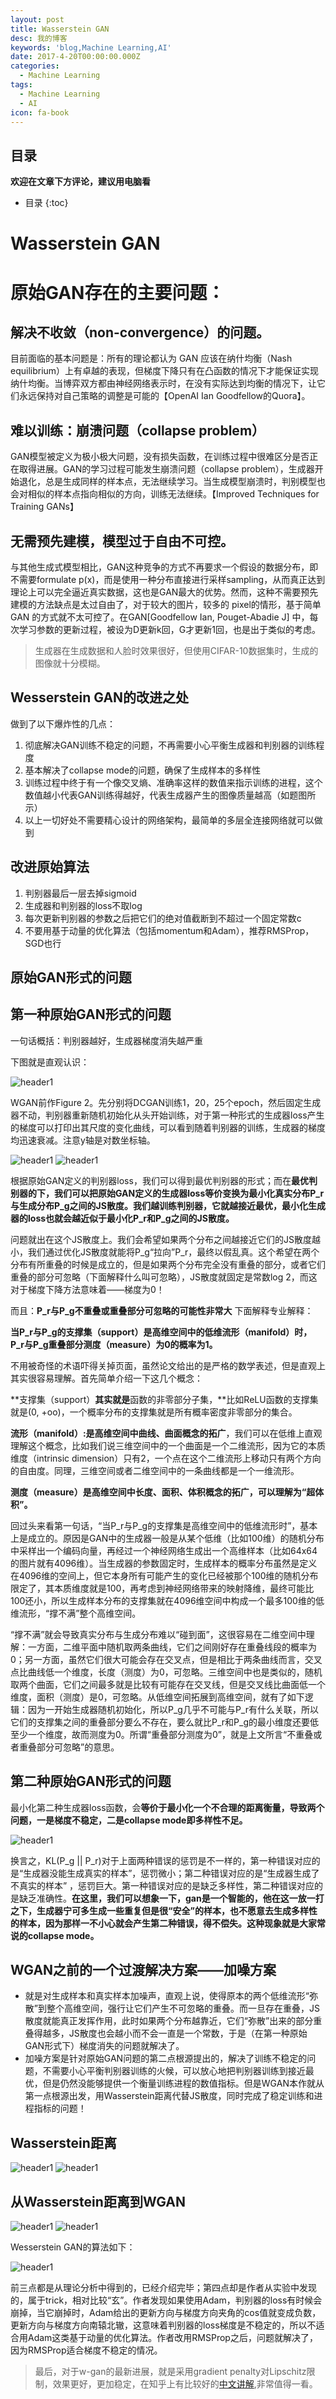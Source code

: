 ```yaml
---
layout: post
title: Wasserstein GAN
desc: 我的博客
keywords: 'blog,Machine Learning,AI'
date: 2017-4-20T00:00:00.000Z
categories:
  - Machine Learning
tags:
  - Machine Learning
  - AI
icon: fa-book
---
```



## 目录
**欢迎在文章下方评论，建议用电脑看**

* 目录
{:toc}

# Wasserstein GAN


# 原始GAN存在的主要问题：

## 解决不收敛（non-convergence）的问题。

目前面临的基本问题是：所有的理论都认为 GAN 应该在纳什均衡（Nash equilibrium）上有卓越的表现，但梯度下降只有在凸函数的情况下才能保证实现纳什均衡。当博弈双方都由神经网络表示时，在没有实际达到均衡的情况下，让它们永远保持对自己策略的调整是可能的【OpenAI Ian Goodfellow的Quora】。

## 难以训练：崩溃问题（collapse problem）

GAN模型被定义为极小极大问题，没有损失函数，在训练过程中很难区分是否正在取得进展。GAN的学习过程可能发生崩溃问题（collapse problem），生成器开始退化，总是生成同样的样本点，无法继续学习。当生成模型崩溃时，判别模型也会对相似的样本点指向相似的方向，训练无法继续。【Improved Techniques for Training GANs】

## 无需预先建模，模型过于自由不可控。

与其他生成式模型相比，GAN这种竞争的方式不再要求一个假设的数据分布，即不需要formulate p(x)，而是使用一种分布直接进行采样sampling，从而真正达到理论上可以完全逼近真实数据，这也是GAN最大的优势。然而，这种不需要预先建模的方法缺点是太过自由了，对于较大的图片，较多的 pixel的情形，基于简单 GAN 的方式就不太可控了。在GAN[Goodfellow Ian, Pouget-Abadie J] 中，每次学习参数的更新过程，被设为D更新k回，G才更新1回，也是出于类似的考虑。

>生成器在生成数据和人脸时效果很好，但使用CIFAR-10数据集时，生成的图像就十分模糊。


## Wesserstein GAN的改进之处

做到了以下爆炸性的几点：
 1. 彻底解决GAN训练不稳定的问题，不再需要小心平衡生成器和判别器的训练程度
 2. 基本解决了collapse mode的问题，确保了生成样本的多样性
 3. 训练过程中终于有一个像交叉熵、准确率这样的数值来指示训练的进程，这个数值越小代表GAN训练得越好，代表生成器产生的图像质量越高（如题图所示）
 3. 以上一切好处不需要精心设计的网络架构，最简单的多层全连接网络就可以做到

## 改进原始算法

1. 判别器最后一层去掉sigmoid
2. 生成器和判别器的loss不取log
3. 每次更新判别器的参数之后把它们的绝对值截断到不超过一个固定常数c
4. 不要用基于动量的优化算法（包括momentum和Adam），推荐RMSProp，SGD也行


## 原始GAN形式的问题

## 第一种原始GAN形式的问题

一句话概括：判别器越好，生成器梯度消失越严重

下图就是直观认识：


<img src="{{ site.img_path }}/Machine Learning/Wesserstein_gan.png" alt="header1" style="height:auto!important;width:auto%;max-width:1020px;"/>

WGAN前作Figure 2。先分别将DCGAN训练1，20，25个epoch，然后固定生成器不动，判别器重新随机初始化从头开始训练，对于第一种形式的生成器loss产生的梯度可以打印出其尺度的变化曲线，可以看到随着判别器的训练，生成器的梯度均迅速衰减。注意y轴是对数坐标轴。


<img src="{{ site.img_path }}/Machine Learning/26Wasserstein_GAN.png" alt="header1" style="height:auto!important;width:auto%;max-width:1020px;"/>

<img src="{{ site.img_path }}/Machine Learning/26Wasserstein_GAN1.png" alt="header1" style="height:auto!important;width:auto%;max-width:1020px;"/>



根据原始GAN定义的判别器loss，我们可以得到最优判别器的形式；而在**最优判别器的下，我们可以把原始GAN定义的生成器loss等价变换为最小化真实分布P_r与生成分布P_g之间的JS散度。我们越训练判别器，它就越接近最优，最小化生成器的loss也就会越近似于最小化P_r和P_g之间的JS散度。**

问题就出在这个JS散度上。我们会希望如果两个分布之间越接近它们的JS散度越小，我们通过优化JS散度就能将P_g“拉向”P_r，最终以假乱真。这个希望在两个分布有所重叠的时候是成立的，但是如果两个分布完全没有重叠的部分，或者它们重叠的部分可忽略（下面解释什么叫可忽略），JS散度就固定是常数log 2，而这对于梯度下降方法意味着——梯度为0！

而且：**P_r与P_g不重叠或重叠部分可忽略的可能性非常大** 下面解释专业解释：

**当P_r与P_g的支撑集（support）是高维空间中的低维流形（manifold）时，P_r与P_g重叠部分测度（measure）为0的概率为1。**

不用被奇怪的术语吓得关掉页面，虽然论文给出的是严格的数学表述，但是直观上其实很容易理解。首先简单介绍一下这几个概念：

**支撑集（support）**其实就是**函数的非零部分子集，**比如ReLU函数的支撑集就是(0, +oo)，一个概率分布的支撑集就是所有概率密度非零部分的集合。

**流形（manifold）:是高维空间中曲线、曲面概念的拓广**，我们可以在低维上直观理解这个概念，比如我们说三维空间中的一个曲面是一个二维流形，因为它的本质维度（intrinsic dimension）只有2，一个点在这个二维流形上移动只有两个方向的自由度。同理，三维空间或者二维空间中的一条曲线都是一个一维流形。

**测度（measure）**是高维空间中长度、面积、体积概念的拓广，可以理解为**“超体积”。**

回过头来看第一句话，“当P_r与P_g的支撑集是高维空间中的低维流形时”，基本上是成立的。原因是GAN中的生成器一般是从某个低维（比如100维）的随机分布中采样出一个编码向量，再经过一个神经网络生成出一个高维样本（比如64x64的图片就有4096维）。当生成器的参数固定时，生成样本的概率分布虽然是定义在4096维的空间上，但它本身所有可能产生的变化已经被那个100维的随机分布限定了，其本质维度就是100，再考虑到神经网络带来的映射降维，最终可能比100还小，所以生成样本分布的支撑集就在4096维空间中构成一个最多100维的低维流形，“撑不满”整个高维空间。

“撑不满”就会导致真实分布与生成分布难以“碰到面”，这很容易在二维空间中理解：一方面，二维平面中随机取两条曲线，它们之间刚好存在重叠线段的概率为0；另一方面，虽然它们很大可能会存在交叉点，但是相比于两条曲线而言，交叉点比曲线低一个维度，长度（测度）为0，可忽略。三维空间中也是类似的，随机取两个曲面，它们之间最多就是比较有可能存在交叉线，但是交叉线比曲面低一个维度，面积（测度）是0，可忽略。从低维空间拓展到高维空间，就有了如下逻辑：因为一开始生成器随机初始化，所以P_g几乎不可能与P_r有什么关联，所以它们的支撑集之间的重叠部分要么不存在，要么就比P_r和P_g的最小维度还要低至少一个维度，故而测度为0。所谓“重叠部分测度为0”，就是上文所言“不重叠或者重叠部分可忽略”的意思。



## 第二种原始GAN形式的问题

最小化第二种生成器loss函数，会**等价于最小化一个不合理的距离衡量，导致两个问题，一是梯度不稳定，二是collapse mode即多样性不足。**



<img src="{{ site.img_path }}/Machine Learning/Wesserstein_gan2.png" alt="header1" style="height:auto!important;width:auto%;max-width:1020px;"/>

换言之，KL(P_g || P_r)对于上面两种错误的惩罚是不一样的，第一种错误对应的是“生成器没能生成真实的样本”，惩罚微小；第二种错误对应的是“生成器生成了不真实的样本” ，惩罚巨大。第一种错误对应的是缺乏多样性，第二种错误对应的是缺乏准确性。**在这里，我们可以想象一下，gan是一个智能的，他在这一放一打之下，生成器宁可多生成一些重复但是很“安全”的样本，也不愿意去生成多样性的样本，因为那样一不小心就会产生第二种错误，得不偿失。这种现象就是大家常说的collapse mode。**


## WGAN之前的一个过渡解决方案——加噪方案

* 就是对生成样本和真实样本加噪声，直观上说，使得原本的两个低维流形“弥散”到整个高维空间，强行让它们产生不可忽略的重叠。而一旦存在重叠，JS散度就能真正发挥作用，此时如果两个分布越靠近，它们“弥散”出来的部分重叠得越多，JS散度也会越小而不会一直是一个常数，于是（在第一种原始GAN形式下）梯度消失的问题就解决了。
* 加噪方案是针对原始GAN问题的第二点根源提出的，解决了训练不稳定的问题，不需要小心平衡判别器训练的火候，可以放心地把判别器训练到接近最优，但是仍然没能够提供一个衡量训练进程的数值指标。但是WGAN本作就从第一点根源出发，用Wasserstein距离代替JS散度，同时完成了稳定训练和进程指标的问题！

## Wasserstein距离

<img src="{{ site.img_path }}/Machine Learning/26Wasserstein_GAN3.png" alt="header1" style="height:auto!important;width:auto%;max-width:1020px;"/>

<img src="{{ site.img_path }}/Machine Learning/26Wasserstein_GAN2.png" alt="header1" style="height:auto!important;width:auto%;max-width:1020px;"/>


## 从Wasserstein距离到WGAN


<img src="{{ site.img_path }}/Machine Learning/26Wasserstein_GAN4.png" alt="header1" style="height:auto!important;width:auto%;max-width:1020px;"/>

<img src="{{ site.img_path }}/Machine Learning/26Wasserstein_GAN5.png" alt="header1" style="height:auto!important;width:auto%;max-width:1020px;"/>

Wesserstein GAN的算法如下：

<img src="{{ site.img_path }}/Machine Learning/Wesserstein_gan.png" alt="header1" style="height:auto!important;width:auto%;max-width:1020px;"/>


前三点都是从理论分析中得到的，已经介绍完毕；第四点却是作者从实验中发现的，属于trick，相对比较“玄”。作者发现如果使用Adam，判别器的loss有时候会崩掉，当它崩掉时，Adam给出的更新方向与梯度方向夹角的cos值就变成负数，更新方向与梯度方向南辕北辙，这意味着判别器的loss梯度是不稳定的，所以不适合用Adam这类基于动量的优化算法。作者改用RMSProp之后，问题就解决了，因为RMSProp适合梯度不稳定的情况。


>最后，对于w-gan的最新进展，就是采用gradient penalty对Lipschitz限制，效果更好，更加稳定，在知乎上有比较好的[中文讲解](https://www.zhihu.com/question/52602529/answer/158727900),非常值得一看。



